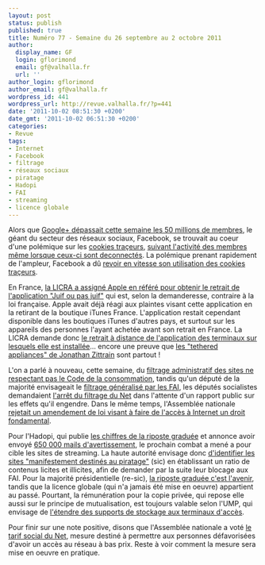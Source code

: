 ```yaml
---
layout: post
status: publish
published: true
title: Numéro 77 - Semaine du 26 septembre au 2 octobre 2011
author:
  display_name: GF
  login: gflorimond
  email: gf@valhalla.fr
  url: ''
author_login: gflorimond
author_email: gf@valhalla.fr
wordpress_id: 441
wordpress_url: http://revue.valhalla.fr/?p=441
date: '2011-10-02 08:51:30 +0200'
date_gmt: '2011-10-02 06:51:30 +0200'
categories:
- Revue
tags:
- Internet
- Facebook
- filtrage
- réseaux sociaux
- piratage
- Hadopi
- FAI
- streaming
- licence globale
---
```

<p>Alors que <a href="http://www.clubic.com/internet/google/google+/actualite-448964-google-depasse-50-inscrits.html">Google+ dépassait cette semaine les 50 millions de membres</a>, le géant du secteur des réseaux sociaux, Facebook, se trouvait au coeur d'une polémique sur les <a href="http://www.valhalla.fr/2011/09/03/flash-tracking-cookies-et-les-couettes-la-redoute/">cookies traçeurs</a>, <a href="http://www.pcinpact.com/actu/news/65994-facebook-cookies-tracking-navigateur-deconnexion.htm">suivant l'activité des membres même lorsque ceux-ci sont deconnectés</a>. La polémique prenant rapidement de l'ampleur, Facebook a dû <a href="http://www.pcinpact.com/actu/news/66033-cookies-facebook-polemique-nik-cublilovic.htm">revoir en vitesse son utilisation des cookies traçeurs</a>.</p>
<p>En France, <a href="http://www.clubic.com/univers-mac/apple/actualite-448844-appli-juif-juif-licra-assigne-apple-justice.html">la LICRA a assigné Apple en référé pour obtenir le retrait de l'application "Juif ou pas juif"</a> qui est, selon la demanderesse, contraire à la loi française. Apple avait déjà réagi aux plaintes visant cette application en la retirant de la boutique iTunes France. L'application restait cependant disponible dans les boutiques iTunes d'autres pays, et surtout sur les appareils des personnes l'ayant achetée avant son retrait en France. La LICRA demande donc <a href="http://www.numerama.com/magazine/19943-juif-ou-pas-juif-la-licra-veut-qu-apple-efface-a-distance-l-application.html">le retrait à distance de l'application des terminaux sur lesquels elle est installée</a>... encore une preuve que <a href="http://yupnet.org/zittrain/">les "tethered appliances" de Jonathan Zittrain</a> sont partout !</p>
<p>L'on a parlé à nouveau, cette semaine, du <a href="http://www.numerama.com/magazine/19950-vers-un-filtrage-du-net-elargi-a-toute-violation-du-droit-de-la-consommation.html">filtrage administratif des sites ne respectant pas le Code de la consommation</a>, tandis qu'un député de la majorité envisageait le <a href="http://www.numerama.com/magazine/19971-un-depute-ump-veut-imposer-un-filtrage-par-defaut-chez-les-fai.html">filtrage généralisé par les FAI</a>, les députés socialistes demandaient <a href="http://www.numerama.com/magazine/19973-les-socialistes-demandent-la-suspension-du-filtrage-d-internet.html">l'arrêt du filtrage du Net</a> dans l'attente d'un rapport public sur les effets qu'il engendre. Dans le même temps, l'Assemblée nationale <a href="http://www.pcinpact.com/actu/news/66071-hadopi-internet-acces-fondamental-dionis.htm">rejetait un amendement de loi visant à faire de l'accès à Internet un droit fondamental</a>.</p>
<p>Pour l'Hadopi, qui publie <a href="http://www.numerama.com/magazine/19987-hadopi-tous-les-chiffres-de-la-riposte-graduee.html">les chiffres de la riposte graduée</a> et annonce avoir envoyé <a href="http://pro.clubic.com/legislation-loi-internet/hadopi/actualite-449696-hadopi-chiffres.html">650 000 mails d'avertissement</a>, le prochain combat a mené a pour cible les sites de streaming. La haute autorité envisage donc <a href="http://www.numerama.com/magazine/19995-l-hadopi-veut-identifier-les-sites-manifestement-destines-au-piratage.html">d'identifier les sites "manifestement destinés au piratage"</a> (sic) en établissant un ratio de contenus licites et illicites, afin de demander par la suite leur blocage aux FAI. Pour la majorité présidentielle (re-sic), <a href="http://www.pcinpact.com/actu/news/66048-ump-vivendi-hadopi-licence-globale.htm">la riposte graduée c'est l'avenir</a>, tandis que la licence globale (qui n'a jamais été mise en oeuvre) appartient au passé. Pourtant, la rémunération pour la copie privée, qui repose elle aussi sur le principe de mutualisation, est toujours valable selon l'UMP, qui envisage de <a href="http://www.pcinpact.com/actu/news/66043-remuneration-copie-privee-cloud-telechargement.htm">l'étendre des supports de stockage aux terminaux d'accès</a>.</p>
<p>Pour finir sur une note positive, disons que l'Assemblée nationale a voté <a href="http://www.numerama.com/magazine/20013-l-assemblee-nationale-valide-le-tarif-social-du-net.html">le tarif social du Net</a>, mesure destiné à permettre aux personnes défavorisées d'avoir un accès au réseau à bas prix. Reste à voir comment la mesure sera mise en oeuvre en pratique.</p>
